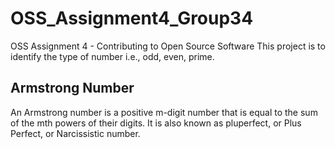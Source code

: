 # OSS_Assignment4_Group34
OSS Assignment 4 - Contributing to Open Source Software
This project is to identify the type of number i.e., odd, even, prime.

## Armstrong Number
An Armstrong number is a positive m-digit number that is equal to the sum of the mth powers of their digits. It is also known as pluperfect, or Plus Perfect, or Narcissistic number.
